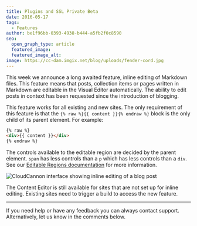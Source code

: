 ```yaml
---
title: Plugins and SSL Private Beta
date: 2016-05-17
tags:
  - Features
author: be1f96bb-0393-4938-b444-a5fb2f0c8590
seo:
  open_graph_type: article
  featured_image:
  featured_image_alt:
image: https://cc-dam.imgix.net/blog/uploads/fender-cord.jpg
---
```


This week we announce a long awaited feature, inline editing of Markdown files. This feature means that posts, collection items or pages written in Markdown are editable in the Visual Editor automatically. The ability to edit posts in context has been requested since the introduction of blogging.

This feature works for all existing and new sites. The only requirement of this feature is that the `{% raw %}{{ content }}{% endraw %}` block is the only child of its parent element. For example:

```html
{% raw %}
<div>{{ content }}</div>
{% endraw %}
```

The controls available to the editable region are decided by the parent element. `span` has less controls than a `p` which has less controls than a `div`. See our [Editable Regions documentation](https://docs.cloudcannon.com/editing/editable-regions/) for more information.

![CloudCannon interface showing inline editing of a blog post](https://cc-dam.imgix.net/blog/assets/blog/inline-editing/markdown-editable.png)

The Content Editor is still available for sites that are not set up for inline editing. Existing sites need to trigger a build to access the new feature.

---

If you need help or have any feedback you can always contact support. Alternatively, let us know in the comments below.